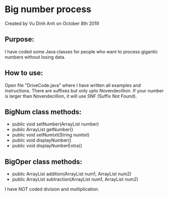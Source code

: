 # Big number process
Created by Vu Dinh Anh on October 8th 2019
## Purpose:
I have coded some Java classes for people who want to process gigantic numbers without losing data.
## How to use:
Open file "DriveCode.java" where I have written all examples and instructions.
There are suffixes but only upto Novendecillion. If your number is larger than Novendecillion, it will use SNF (Suffix Not Found).
## BigNum class methods:
- public void setNumber(ArrayList<String> number)
- public ArrayList<String> getNumber()
- public void setNumtxt(String numtxt)
- public void displayNumber()
- public void displayNumberExtra()
## BigOper class methods:
- public ArrayList<String> addition(ArrayList<String> num1, ArrayList<String> num2)
- public ArrayList<String> subtraction(ArrayList<String> num1, ArrayList<String> num2)
  
I have NOT coded division and multiplication.
